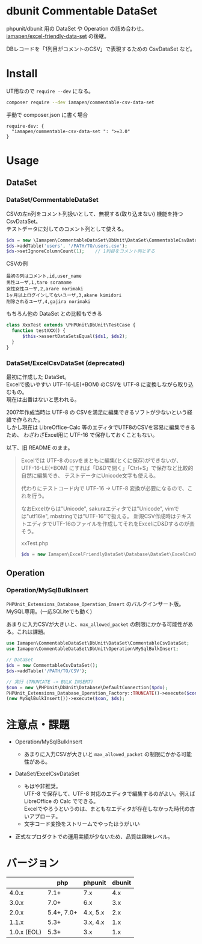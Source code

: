 dbunit Commentable DataSet
===============

phpunit/dbunit 用の DataSet や Operation の詰め合わせ。  
[iamapen/excel-friendly-data-set](https://packagist.org/packages/iamapen/excel-friendly-data-set) の後継。

DBレコードを「1列目がコメントのCSV」で表現するための CsvDataSet など。  


Install
=======

UT用なので `require --dev` になる。

```bash
composer require --dev iamapen/commentable-csv-data-set
```

手動で composer.json に書く場合
```
require-dev: {
  "iamapen/commentable-csv-data-set ": ">=3.0"
}
```

Usage
=====

## DataSet

### DataSet/CommentableDataSet
CSVの左n列をコメント列扱いとして、無視する(取り込まない) 機能を持つ CsvDataSet。  
テストデータに対してのコメント列として使える。

```php
$ds = new \Iamapen\CommentableDataSet\DbUnit\DataSet\CommentableCsvDataSet();
$ds->addTable('users', '/PATH/TO/users.csv');
$ds->setIgnoreColumnCount(1);    // 1列目をコメント列とする
```
CSVの例
```csv
最初の列はコメント,id,user_name
男性ユーザ,1,taro soramame
女性女性ユーザ,2,arare norimaki
1ヶ月以上ログインしてないユーザ,3,akane kimidori
削除されるユーザ,4,gajira norimaki
```

もちろん他の DataSet との比較もできる
```php
class XxxTest extends \PHPUnit\DbUnit\TestCase {
  function testXXX() {
      $this->assertDataSetsEqual($ds1, $ds2);
  }
}
```


### DataSet/ExcelCsvDataSet (deprecated)

最初に作成した DataSet。  
Excelで扱いやすい UTF-16-LE(+BOM) のCSVを UTF-8 に変換しながら取り込むもの。  
現在は出番はないと思われる。

2007年作成当時は UTF-8 の CSVを満足に編集できるソフトが少ないという経緯で作られた。  
しかし現在は LibreOffice-Calc 等のエディタでUTF8のCSVを容易に編集できるため、
わざわざExcel用に UTF-16 で保存しておくこともない。


以下、旧 README のまま。

> Excelでは UTF-8 のcsvをまともに編集(とくに保存)ができないが、
UTF-16-LE(+BOM) にすれば「D&Dで開く」「Ctrl+S」で保存など比較的自然に編集でき、
テストデータにUnicode文字も使える。
> 
> 代わりにテストコード内で UTF-16 -> UTF-8 変換が必要になるので、これを行う。
> 
> 
> なおExcelからは"Unicode", sakuraエディタでは"Unicode", vimでは"utf16le", mbstringでは"UTF-16"で扱える。
> 新規CSV作成時はテキストエディタでUTF-16のファイルを作成してそれをExcelにD&Dするのが楽そう。
> 
> xxTest.php
> ```php
> $ds = new Iamapen\ExcelFriendlyDataSet\Database\DataSet\ExcelCsvDataSet();
> ```


## Operation

### Operation/MySqlBulkInsert
`PHPUnit_Extensions_Database_Operation_Insert` のバルクインサート版。  
MySQL専用。(一応SQLiteでも動く)

あまりに入力CSVが大きいと、`max_allowed_packet` の制限にかかる可能性がある。これは課題。

```php
use Iamapen\CommentableDataSet\DbUnit\DataSet\CommentableCsvDataSet;
use Iamapen\CommentableDataSet\DbUnit\Operation\MySqlBulkInsert;

// DataSet
$ds = new CommentableCsvDataSet();
$ds->addTable('/PATH/TO/CSV');

// 実行 (TRUNCATE -> BULK INSERT)
$con = new \PHPUnit\DbUnit\Database\DefaultConnection($pdo);
PHPUnit_Extensions_Database_Operation_Factory::TRUNCATE()->execute($con, $ds);
(new MySqlBulkInsert())->execute($con, $ds);
```


# 注意点・課題
- Operation/MySqlBulkInsert
  - あまりに入力CSVが大きいと `max_allowed_packet` の制限にかかる可能性がある。

- DataSet/ExcelCsvDataSet
  - もはや非推奨。  
    UTF-8 で保存して、UTF-8 対応のエディタで編集するのがよい。例えば LibreOffice の Calc でできる。  
    Excelでやろうというのは、まともなエディタが存在しなかった時代の古いアプローチ。
  - 文字コード変換をストリームでやったほうがいい

- 正式なプロダクトでの運用実績が少ないため、品質は趣味レベル。


# バージョン
|             | php        | phpunit  | dbunit |
|-------------|------------|----------|--------|
| 4.0.x       | 7.1+       | 7.x      | 4.x    |
| 3.0.x       | 7.0+       | 6.x      | 3.x    |
| 2.0.x       | 5.4+, 7.0+ | 4.x, 5.x | 2.x    |
| 1.1.x       | 5.3+       | 3.x, 4.x | 1.x    |
| 1.0.x (EOL) | 5.3+       | 3.x      | 1.x    |
